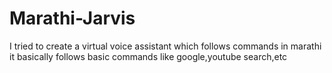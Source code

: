 # Marathi-Jarvis
I tried to create a virtual voice assistant which follows commands in marathi it basically follows basic commands like google,youtube search,etc 
